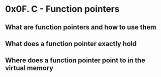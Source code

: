# 0x0F. C - Function pointers
## What are function pointers and how to use them
## What does a function pointer exactly hold
## Where does a function pointer point to in the virtual memory
